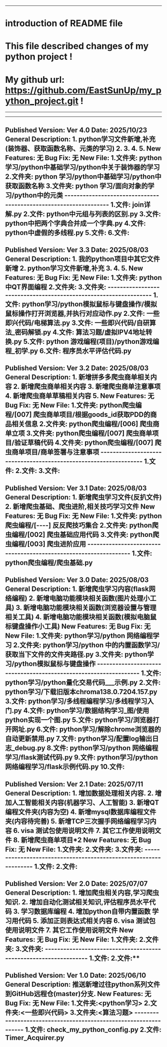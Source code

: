 
-------------------------------------------------------------------------------------------------------------
# introduction of README file
# This file described changes of my python project !
# My github url: https://github.com/EastSunUp/my_python_project.git !
-------------------------------------------------------------------------------------------------------------

-------------------------------------------------------------------------------------------------------------
Published Version: Ver 4.0   Date: 2025/10/23
General Description:
    1. python学习文件新增,补充(装饰器、获取函数名称、元类的学习)
    2. 
    3. 
    4. 
    5.
New Features:
    无
Bug Fix:
    无
New File:
    1.文件夹: python 学习/python中基础学习/python中关于装饰器的学习
    2.文件夹: python 学习/python中基础学习/python中获取函数名称
    3.文件夹: python 学习/面向对象的学习/python中的元类
    -----------------------------------------------------------------
    1.文件: join详解.py
    2.文件: python中元组与列表的区别.py
    3.文件: python中把两个字典合并成一个字典.py
    4.文件: python中虚假的多线程.py
    5.文件: 
    6.文件: 
-------------------------------------------------------------------------------------------------------------
Published Version: Ver 3.3   Date: 2025/08/03
General Description:
    1. 我的python项目中其它文件新增
    2. python学习文件新增,补充
    3. 
    4. 
    5.
New Features:
    无
Bug Fix:
    无
New File:
    1.文件夹: python 中QT界面编程
    2.文件夹: 
    3.文件夹:
    -----------------------------------------------------------------
    1.文件: python学习/python模拟鼠标与键盘操作/模拟鼠标操作打开浏览器,并执行对应动作.py
    2.文件: 一些即兴代码/电梯算法.py
    3.文件: 一些即兴代码/自研算法_密码解锁.py
    4.文件: 算法习题/虚拟IPV4地址转换.py
    5.文件: python 游戏编程(项目)/python游戏编程_初学.py
    6.文件: 程序员水平评估代码.py
-------------------------------------------------------------------------------------------------------------
Published Version: Ver 3.2   Date: 2025/08/03
General Description:
    1. 新增拼多多爬虫商单相关内容
    2. 新增爬虫商单相关内容
    3. 新增爬虫商单注意事项
    4. 新增爬虫商单草稿相关内容
    5.
New Features:
    无
Bug Fix:
    无
New File:
    1.文件夹: python爬虫编程/[007] 爬虫商单项目/根据goods_id获取PDD的商品相关信息
    2.文件夹: python爬虫编程/[006] 爬虫商单立项
    3.文件夹: python爬虫编程/[007] 爬虫商单项目/验证草稿代码
    4.文件夹: python爬虫编程/[007] 爬虫商单项目/商单签署与注意事项
    -----------------------------------------------------------------
    1.文件: 
    2.文件:
    3.文件:
-------------------------------------------------------------------------------------------------------------
Published Version: Ver 3.1   Date: 2025/08/03
General Description:
    1. 新增爬虫学习文件(反扒文件)
    2. 新增爬虫基础、爬虫进阶,相关技巧学习文件
New Features:
    无
Bug Fix:
    无
New File:
    1.文件夹: python爬虫编程/[----] 反反爬技巧集合
    2.文件夹: python爬虫编程/[002] 爬虫基础应用代码
    3.文件夹: python爬虫编程/[003] 爬虫进阶应用
    -----------------------------------------------------------------
    1.文件: python爬虫编程/爬虫基础.py
-------------------------------------------------------------------------------------------------------------
Published Version: Ver 3.0   Date: 2025/08/03
General Description:
    1. 新增爬虫学习内容(flask网络编程)
    2. 新增电脑功能模块相关函数(图片处理小工具)
    3. 新增电脑功能模块相关函数(浏览器设置与管理相关工具)
    4. 新增电脑功能模块相关函数(模拟电脑鼠标键盘操作小工具)
New Features:
    无
Bug Fix:
    无
New File:
    1.文件夹: python学习/python 网络编程学习
    2.文件夹: python学习/python 中的内置函数学习/获取当下文件的文件夹路径.py
    3.文件夹: python学习/python模拟鼠标与键盘操作
    -----------------------------------------------------------------
    1.文件: python学习/python量化交易代码___示例.py
    2.文件: python学习/下载旧版本chroma138.0.7204.157.py
    3.文件: python学习/多线程编程学习/多线程学习入门.py
    4.文件: python学习/数据结构学习_图/使用python实现一个图.py
    5.文件: python学习/浏览器打开网址.py
    6.文件: python学习/解除chrome浏览器的自动更新禁用.py
    7.文件: python学习/配置log输出日志_debug.py
    8.文件: python学习/python 网络编程学习/flask测试代码.py
    9.文件: python学习/python 网络编程学习/flask示例代码.py
    10.文件: 
-------------------------------------------------------------------------------------------------------------
Published Version: Ver 2.1   Date: 2025/07/11
General Description:
    1. 增加数据处理相关内容.
    2. 增加人工智能相关内容(机器学习、人工智能)
    3. 新增QT编程文件夹(内容为空)
    4. 新增mysql数据库编程文件夹(内容待完善)
    5. 新增TCP三次握手网络编程学习内容
    6. visa 测试包使用说明文件
    7. 其它工作使用说明文件
    8. 新增爬虫商单项目*2
New Features:
    无
Bug Fix:
    无
New File:
    1.文件夹:
    2.文件夹:
    3.文件夹:
    -----------------------------------------------------------------
    1.文件: 
    2.文件:
-------------------------------------------------------------------------------------------------------------
Published Version: Ver 2.0   Date: 2025/07/07
General Description:
    1. 增加爬虫相关内容,学习爬虫知识.
    2. 增加自动化测试相关知识,评估程序员水平代码
    3. 学习数据库编程
    4. 增加python自带内置函数 学习用代码
    5. 添加正则表达式相关内容
    6. visa 测试包使用说明文件
    7. 其它工作使用说明文件
New Features:
    无
Bug Fix:
    无
New File:
    1.文件夹:
    2.文件夹:
    3.文件夹:
    -----------------------------------------------------------------
    1.文件: 
    2.文件:**
-------------------------------------------------------------------------------------------------------------
Published Version: Ver 1.0   Date: 2025/06/10
General Description:
    推送新增过往python系列文件到GitHub远程仓(master)分支.
New Features:
    无
Bug Fix:
    无
New File:
    1.文件夹:<python学习>
    2.文件夹:<一些即兴代码>
    3.文件夹:<算法习题>
    -----------------------------------------------------------------
    1.文件: check_my_python_config.py
    2.文件: Timer_Acquirer.py
-------------------------------------------------------------------------------------------------------------
    

